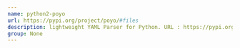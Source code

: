 ```yaml
---
name: python2-poyo
url: https://pypi.org/project/poyo/#files
description: lightweight YAML Parser for Python. URL : https://pypi.org/project/poyo/#files Groups : None
group: None
---
```

